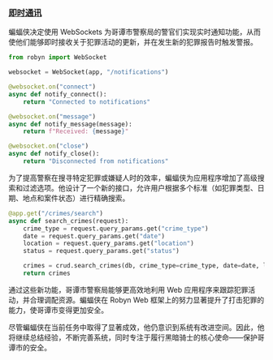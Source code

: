 ### [即时通讯](https://robyn.tech/documentation/example_app/real_time_notifications#real-time-notifications)

蝙蝠侠决定使用 WebSockets 为哥谭市警察局的警官们实现实时通知功能，从而使他们能够即时接收关于犯罪活动的更新，并在发生新的犯罪报告时触发警报。

```python
from robyn import WebSocket

websocket = WebSocket(app, "/notifications")

@websocket.on("connect")
async def notify_connect():
    return "Connected to notifications"

@websocket.on("message")
async def notify_message(message):
    return f"Received: {message}"

@websocket.on("close")
async def notify_close():
    return "Disconnected from notifications"

```

为了提高警察在搜寻特定犯罪或嫌疑人时的效率，蝙蝠侠为应用程序增加了高级搜索和过滤选项。他设计了一个新的接口，允许用户根据多个标准（如犯罪类型、日期、地点和案件状态）进行精确搜索。

```python
@app.get("/crimes/search")
async def search_crimes(request):
    crime_type = request.query_params.get("crime_type")
    date = request.query_params.get("date")
    location = request.query_params.get("location")
    status = request.query_params.get("status")

    crimes = crud.search_crimes(db, crime_type=crime_type, date=date, location=location, status=status)
    return crimes

```

通过这些新功能，哥谭市警察局能够更高效地利用 Web 应用程序来跟踪犯罪活动，并合理调配资源。蝙蝠侠在 Robyn Web 框架上的努力显著提升了打击犯罪的能力，使哥谭市变得更加安全。

尽管蝙蝠侠在当前任务中取得了显著成效，他仍意识到系统有改进空间。因此，他将继续总结经验，不断完善系统，同时专注于履行黑暗骑士的核心使命——保护哥谭市的安全。
